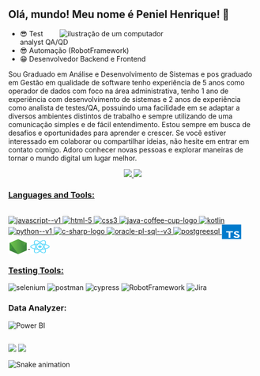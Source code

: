 ## Olá, mundo! Meu nome é <strong>Peniel Henrique</strong>! 👋

  
<img src="https://raw.githubusercontent.com/MicaelliMedeiros/micaellimedeiros/master/image/computer-illustration.png" alt="ilustração de um computador" min-width="400px" max-width="400px" width="400px" align="right">

<p align="left"> 

- 😎 Test analyst QA/QD 
- 😎 Automação (RobotFramework)
- 😁 Desenvolvedor Backend e Frontend
  
 Sou Graduado em Análise e Desenvolvimento de Sistemas e pos graduado em Gestão em qualidade de software tenho experiência de 5 anos como 
operador de dados com foco na área administrativa, tenho 1 ano de experiência com desenvolvimento de sistemas e 2 anos
de experiência como analista de testes/QA, possuindo uma facilidade em se adaptar a diversos ambientes distintos de trabalho e sempre 
utilizando de uma comunicação simples e de fácil entendimento.
Estou sempre em busca de desafios e oportunidades para aprender e crescer. Se você estiver interessado em colaborar ou compartilhar ideias, 
não hesite em entrar em contato comigo. Adoro conhecer novas pessoas e explorar maneiras de tornar o mundo digital um lugar melhor.


<div align="center">
  <a href="https://github.com/Henrique-Arau">
  <img height="180em" src="https://github-readme-stats.vercel.app/api?username=Henrique-Arau&layout=compact&langs_count=7&theme=transparent"/>
  <img height="180em" src="https://github-readme-stats.vercel.app/api/top-langs/?username=Henrique-Arau&layout=compact&bg_color=000&border_color=30A3DC&title_color=E94D5F&text_color=FFF" />
 
</div>
  <h3 align="left">Languages and Tools:</h3>
  <div style="display: inline_block"><br>
  <img width="48" height="48" src="https://img.icons8.com/color/48/javascript--v1.png" alt="javascript--v1"/>
  <img width="48" height="48" src="https://img.icons8.com/fluency/48/html-5.png" alt="html-5"/>
  <img width="100" height="100" src="https://img.icons8.com/plasticine/100/css3.png" alt="css3"/>
  <img width="64" height="64" src="https://img.icons8.com/nolan/64/java-coffee-cup-logo.png" alt="java-coffee-cup-logo"/>
  <img width="48" height="48" src="https://img.icons8.com/color/48/kotlin.png" alt="kotlin"/>  
  <img width="48" height="48" src="https://img.icons8.com/color/48/python--v1.png" alt="python--v1"/>
  <img width="64" height="64" src="https://img.icons8.com/nolan/64/c-sharp-logo.png" alt="c-sharp-logo"/>
  <img width="100" height="100" src="https://img.icons8.com/plasticine/100/oracle-pl-sql--v3.png" alt="oracle-pl-sql--v3"/>
  <img width="48" height="48" src="https://img.icons8.com/color/48/postgreesql.png" alt="postgreesql"/>
  <img align="center" alt="Neilton-CSS" height="30" width="40" src="https://raw.githubusercontent.com/devicons/devicon/master/icons/typescript/typescript-original.svg">
  <img align="center" alt="Neilton-CSS" height="30" width="40" src="https://raw.githubusercontent.com/devicons/devicon/master/icons/nodejs/nodejs-original.svg">
  <img align="center" alt="Neilton-Js" height="30" width="40" src="https://raw.githubusercontent.com/devicons/devicon/master/icons/react/react-original.svg">
   
  <h3 align="left">Testing Tools:</h3>
  
</a> <img alt="selenium" height="40" width="40" src="https://upload.wikimedia.org/wikipedia/commons/d/d5/Selenium_Logo.png">
</a>  <img alt="postman" height="40" width="40" src="https://www.svgrepo.com/download/354202/postman-icon.svg">
</a> <img alt="cypress" height="40" width="40" src="https://asset.brandfetch.io/idIq_kF0rb/idv3zwmSiY.jpeg">
</a>  <img alt="RobotFramework" height="40" width="40" src="https://www.svgrepo.com/download/374049/robotframework.svg">
</a>  <img alt="Jira" height="40" width="40" src="https://www.svgrepo.com/download/376328/jira.svg">



  <h3 align="left">Data Analyzer:</h3>
  
<img width="64" height="64" src="https://img.icons8.com/fluency/48/power-bi-2021.png" alt="Power BI"/>
</div>
  
  ##
  
  <div> 
  <a href="https://www.youtube.com/channel/UC-Dqvw_APzXEAk6gY5AYflA" target="_blank"><img src="https://img.shields.io/badge/YouTube-FF0000?style=for-the-badge&logo=youtube&logoColor=white" target="_blank"></a>
  <a href="https://www.linkedin.com/in/peniel-henrique-do-carmo-ara%C3%BAjo-67b322129" target="_blank"><img src="https://img.shields.io/badge/-LinkedIn-%230077B5?style=for-the-badge&logo=linkedin&logoColor=white" target="_blank"></a> 
  
  ![Snake animation](https://github.com/Henrique-Arau/Henrique-Arau/blob/output/github-contribution-grid-snake.svg)

  
</div>



